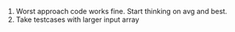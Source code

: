 1. Worst approach code works fine. Start thinking on avg and best.
2. Take testcases with larger input array

